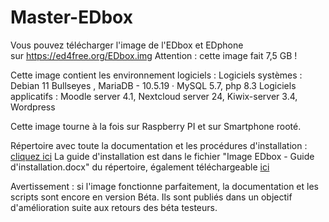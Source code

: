 # Master-EDbox
Vous pouvez télécharger l'image de l'EDbox et EDphone sur https://ed4free.org/EDbox.img
Attention : cette image fait 7,5 GB !

Cette image contient les environnement logiciels :
Logiciels systèmes : Debian 11 Bullseyes , MariaDB - 10.5.19 · MySQL 5.7, php 8.3
Logiciels applicatifs : Moodle server 4.1, Nextcloud server 24, Kiwix-server 3.4, Wordpress

Cette image tourne à la fois sur Raspberry PI et sur Smartphone rooté.

Répertoire avec toute la documentation et les procédures d'installation : [cliquez ici](https://drive.edcloud.fr/s/MQ6MrzpdjQMc6gE)
La guide d'installation est dans le fichier "Image EDbox - Guide d'installation.docx" du répertoire, également téléchargeable [ici](https://edcloud.fr/contenus/Documentation_EDbox_publique/Image%20EDbox%20-%20Guide%20d'installation.docx)

Avertissement : si l'image fonctionne parfaitement,  la documentation et les scripts sont encore en version Béta. Ils sont publiés dans un objectif d'amélioration suite aux retours des béta testeurs.

